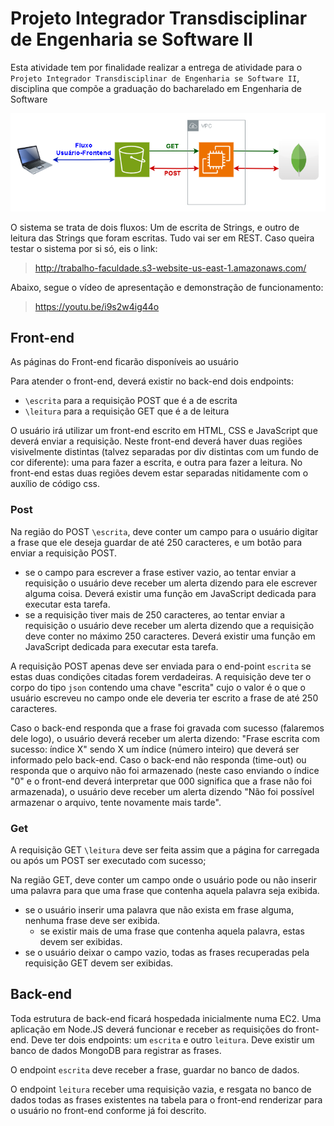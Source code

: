 # Projeto Integrador Transdisciplinar de Engenharia se Software II

Esta atividade tem por finalidade realizar a entrega de atividade para o `Projeto Integrador Transdisciplinar de Engenharia se Software II`, disciplina que compõe a graduação do bacharelado em Engenharia de Software

<center><img src="https://github.com/henriquegibi/projeto-integrador-faculdade/blob/main/html/img/trabalho-faculdade.png?raw=true" alt="Fluxo da aplicação" /></center>

O sistema se trata de dois fluxos: Um de escrita de Strings, e outro de leitura das Strings que foram escritas. Tudo vai ser em REST. Caso queira testar o sistema por si só, eis o link:
> http://trabalho-faculdade.s3-website-us-east-1.amazonaws.com/

Abaixo, segue o vídeo de apresentação e demonstração de funcionamento:
> https://youtu.be/i9s2w4ig44o

## Front-end

As páginas do Front-end ficarão disponíveis ao usuário 

Para atender o front-end, deverá existir no back-end dois endpoints:
- `\escrita` para a requisição POST que é a de escrita
- `\leitura` para a requisição GET que é a de leitura

O usuário irá utilizar um front-end escrito em HTML, CSS e JavaScript que deverá enviar a requisição. Neste front-end deverá haver duas regiões visivelmente distintas (talvez separadas por div distintas com um fundo de cor diferente): uma para fazer a escrita, e outra para fazer a leitura. No front-end estas duas regiões devem estar separadas nitidamente com o auxílio de código css.

### Post

Na região do POST `\escrita`, deve conter um campo para o usuário digitar a frase que ele deseja guardar de até 250 caracteres, e um botão para enviar a requisição POST.
- se o campo para escrever a frase estiver vazio, ao tentar enviar a requisição o usuário deve receber um alerta dizendo para ele escrever alguma coisa. Deverá existir uma função em JavaScript dedicada para executar esta tarefa.
- se a requisição tiver mais de 250 caracteres, ao tentar enviar a requisição o usuário deve receber um alerta dizendo que a requisição deve conter no máximo 250 caracteres. Deverá existir uma função em JavaScript dedicada para executar esta tarefa.

A requisição POST apenas deve ser enviada para o end-point `escrita` se estas duas condições citadas forem verdadeiras. A requisição deve ter o corpo do tipo `json` contendo uma chave "escrita" cujo o valor é o que o usuário escreveu no campo onde ele deveria ter escrito a frase de até 250 caracteres.

Caso o back-end responda que a frase foi gravada com sucesso (falaremos dele logo), o usuário deverá receber um alerta dizendo: "Frase escrita com sucesso: índice X" sendo X um índice (número inteiro) que deverá ser informado pelo back-end. Caso o back-end não responda (time-out) ou responda que o arquivo não foi armazenado (neste caso enviando o índice "0" e o front-end deverá interpretar que 000 significa que a frase não foi armazenada), o usuário deve receber um alerta dizendo "Não foi possível armazenar o arquivo, tente novamente mais tarde".

### Get

A requisição GET `\leitura` deve ser feita assim que a página for carregada ou após um POST ser executado com sucesso;

Na região GET, deve conter um campo onde o usuário pode ou não inserir uma palavra para que uma frase que contenha aquela palavra seja exibida.
- se o usuário inserir uma palavra que não exista em frase alguma, nenhuma frase deve ser exibida.
  - se existir mais de uma frase que contenha aquela palavra, estas devem ser exibidas.
- se o usuário deixar o campo vazio, todas as frases recuperadas pela requisição GET devem ser exibidas.


## Back-end

Toda estrutura de back-end ficará hospedada inicialmente numa EC2. Uma aplicação em Node.JS deverá funcionar e receber as requisições do front-end. Deve ter dois endpoints: um `escrita` e outro `leitura`. Deve existir um banco de dados MongoDB para registrar as frases.

O endpoint `escrita` deve receber a frase, guardar no banco de dados.

O endpoint `leitura` receber uma requisição vazia, e resgata no banco de dados todas as frases existentes na tabela para o front-end renderizar para o usuário no front-end conforme já foi descrito.
